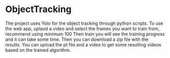 # ObjectTracking

The project uses Yolo for the object tracking through python scripts.
To use the web app, uplaod a video and select the frames you want to train from, recommend using minimum 100
Then train you will see the training progress and it can take some time.
Then you can download a zip file with the results. 
You can upload the pt file and a video to get some resulting videos based on the trained algorithm.

